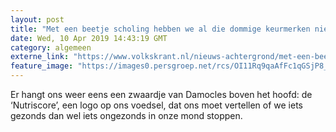 ```yaml
---
layout: post
title: "Met een beetje scholing hebben we al die dommige keurmerken niet meer nodig"
date: Wed, 10 Apr 2019 14:43:19 GMT
category: algemeen
externe_link: "https://www.volkskrant.nl/nieuws-achtergrond/met-een-beetje-scholing-over-voeding-hebben-we-al-die-vage-dommige-of-ronduit-verneukeratieve-keurmerken-binnenkort-niet-meer-nodig~b65db61b/"
feature_image: "https://images0.persgroep.net/rcs/OI11Rq9qaAfFc1qGSjP8_XudH24/diocontent/140950985/_focus/0.5/0.5/_fill/320/320?appId=93a17a8fd81db0de025c8abd1cca1279&quality=0.85"
---
```


Er hangt ons weer eens een zwaardje van Damocles boven het hoofd: de ‘Nutriscore’, een logo op ons voedsel, dat ons moet vertellen of we iets gezonds dan wel iets ongezonds in onze mond stoppen.
